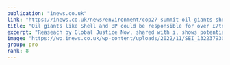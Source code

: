 ```yaml
---
publication: "inews.co.uk"
link: "https://inews.co.uk/news/environment/cop27-summit-oil-giants-shell-bp-climate-debt-1958778"
title: "Oil giants like Shell and BP could be responsible for over £7tn in climate debt"
excerpt: "Reaseach by Global Justice Now, shared with i, shows potential cost of 'loss and damage' as climate reparations go on agenda for the first time at COP27 summit"
image: "https://wp.inews.co.uk/wp-content/uploads/2022/11/SEI_132237930-1200x630-pl-exclusive.jpg"
group: pro
rank: 8
---
```

